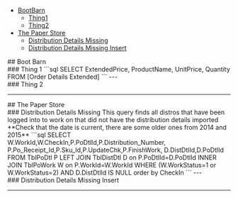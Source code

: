  
- [BootBarn](#BootBarn)
  - [Thing1](#thing1)
  - [Thing2](#thing2)
- [The Paper Store](#paper)
  - [Distribution Details Missing](#disterr)
  - [Distribution Details Missing Insert](#distinsrt)

<div id="BootBarn"/>
## Boot Barn


<div id="thing1"/>
### Thing 1
```sql
  SELECT        ExtendedPrice, ProductName, UnitPrice, Quantity
FROM            [Order Details Extended]
```
---
<div id="thing2"/>
### Thing 2

---
<div id="paper"/>
## The Paper Store

<div id="disterr"/>
### Distribution Details Missing
This query finds all distros that have been logged into to work on that did not have the distribution details imported
**Check that the date is current, there are some older ones from 2014 and 2015**
```sql
SELECT W.WorkId,W.CheckIn,P.PoDtlId,P.Distribution_Number,   
P.Po_Receipt_Id,P.Sku_Id,P.UpdateChk,P.FinishWork,   
D.DistDtlId,D.PoDtlId
FROM TblPoDtl P  
LEFT JOIN TblDistDtl D on P.PoDtlId=D.PoDtlId  
INNER JOIN TblPoWork W on P.WorkId=W.WorkId
WHERE (W.WorkStatus=1 or W.WorkStatus=2) AND   D.DistDtlId IS NULL
order by CheckIn
```
---

<div id="distinsrt"/>
### Distribution Details Missing Insert

---
